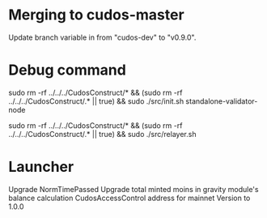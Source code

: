 # Merging to cudos-master

Update branch variable in from "cudos-dev" to "v0.9.0".

# Debug command

sudo rm -rf ../../../CudosConstruct/* && (sudo rm -rf ../../../CudosConstruct/.* || true) && sudo ./src/init.sh standalone-validator-node

sudo rm -rf ../../../CudosConstruct/* && (sudo rm -rf ../../../CudosConstruct/.* || true) && sudo ./src/relayer.sh

# Launcher

Upgrade NormTimePassed
Upgrade total minted moins in gravity module's balance calculation
CudosAccessControl address for mainnet
Version to 1.0.0
